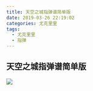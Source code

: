 ```yaml
---
title: 天空之城指弹谱简单版
date: 2019-03-26 22:19:02
categories: 尤克里里
tags:
  - 尤克里里
  - 指弹
---
```

## 天空之城指弹谱简单版
<img src="/images/tian_kong_zhi_cheng.jpg">